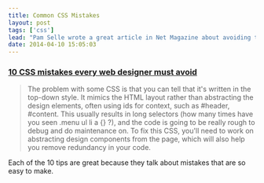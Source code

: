 ```yaml
---
title: Common CSS Mistakes
layout: post
tags: ['css']
lead: "Pam Selle wrote a great article in Net Magazine about avoiding the top CSS mistakes that we all make."
date: 2014-04-10 15:05:03
---
```

### <a href="http://www.creativebloq.com/css3/avoid-css-mistakes-10135080" title="10 CSS mistakes every web designer must avoid">10 CSS mistakes every web designer must avoid</a>

> The problem with some CSS is that you can tell that it's written in the top-down style. It mimics the HTML layout rather than abstracting the design elements, often using ids for context, such as #header, #content. This usually results in long selectors (how many times have you seen .menu ul li a {} ?), and the code is going to be really rough to debug and do maintenance on. To fix this CSS, you&#39;ll need to work on abstracting design components from the page, which will also help you remove redundancy in your code.

Each of the 10 tips are great because they talk about mistakes that are so easy to make.